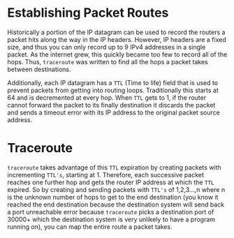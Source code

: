# Establishing Packet Routes

Historically a portion of the IP datagram can be used to record the routers a packet hits along the way in the IP headers. However, IP headers are a fixed size, and thus you can only record up to 9 IPv4 addresses in a single packet. As the internet grew, this quickly became too few to record all of the hops. Thus, `traceroute` was written to find all the hops a packet takes between destinations.

Additionally, each IP datagram has a `TTL` (Time to life) field that is used to prevent packets from getting into routing loops. Traditionally this starts at 64 and is decremented at every hop. When `TTL` gets to 1, if the router cannot forward the packet to its finally destination it discards the packet and sends a timeout error with its IP address to the original packet source address.

# Traceroute

`traceroute` takes advantage of this `TTL` expiration by creating packets with incrementing `TTL's`, starting at 1. Therefore, each successive packet reaches one further hop and gets the router IP address at which the `TTL` expired. So by creating and sending packets with `TTL's` of 1,2,3...,n where n is the unknown number of hops to get to the end destination (you know it reached the end destination because the destination system will send back a port unreachable error because `traceroute` picks a destination port of 30000+ which the destination system is very unlikely to have a program running on), you can map the entire route a packet takes.
